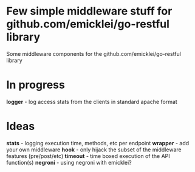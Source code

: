 # Few simple middleware stuff for github.com/emicklei/go-restful library

Some middleware components for the github.com/emicklei/go-restful library

# In progress
**logger** - log access stats from the clients in standard apache format

# Ideas
**stats** - logging execution time, methods, etc per endpoint
**wrapper** - add your own middleware
**hook** - only hijack the subset of the middleware features (pre/post/etc)
**timeout** - time boxed execution of the API function(s)
**negroni** - using negroni with emicklei?